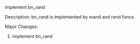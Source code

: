 implement bn_rand

Description:
bn_rand is implemented by srand and rand funcs.

Major Changes:
1. implement bn_rand
